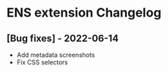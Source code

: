 # ENS extension Changelog

## [Bug fixes] - 2022-06-14

- Add metadata screenshots
- Fix CSS selectors
